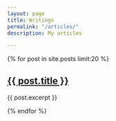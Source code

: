 ```yaml
---
layout: page
title: Writings
permalink: "/articles/"
description: My articles

---
```

<div>
{% for post in site.posts limit:20 %}
        <article class="selected-article--card">
          <div class="selected-article--content">
            <h2><a class="color-change" href="{{ post.url }}">{{ post.title }}</a></h2>
            <p>{{ post.excerpt }}</p>
          </div>
      </article>
{% endfor %}
</div>
